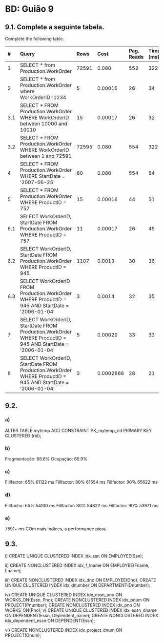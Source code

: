 # BD: Guião 9


## ​9.1. Complete a seguinte tabela.
Complete the following table.

| #    | Query                                                                                                      | Rows  | Cost  	| Pag. Reads | Time (ms) | Index used | Index Op.            | Discussion |
| :--- | :--------------------------------------------------------------------------------------------------------- | :---- | :---- 	| :--------- | :-------- | :--------- | :------------------- | :--------- |
| 1    | SELECT * from Production.WorkOrder                                                                         | 72591 |   0.080 	| 552        | 322       | ...        | Clustered Index Scan |            |
| 2    | SELECT * from Production.WorkOrder where WorkOrderID=1234                                                  | 5     |  0.00015	| 26         | 34        | ...        | Clustered Index Seek |            |
| 3.1  | SELECT * FROM Production.WorkOrder WHERE WorkOrderID between 10000 and 10010                               | 15    |  0.00017	| 26         | 32        | ...        | Clustered Index Seek |            |
| 3.2  | SELECT * FROM Production.WorkOrder WHERE WorkOrderID between 1 and 72591                                   | 72595 |   0.080	| 554        | 322       | ...        | Clustered Index Seek |            |
| 4    | SELECT * FROM Production.WorkOrder WHERE StartDate = '2007-06-25'                                          | 60    |   0.080	| 554        | 54        | ...        | Clustered Index Scan |            |
| 5    | SELECT * FROM Production.WorkOrder WHERE ProductID = 757                                                   | 15    |0.00016	| 44         | 51        | ...        | Key Lookup           |            |
| 6.1  | SELECT WorkOrderID, StartDate FROM Production.WorkOrder WHERE ProductID = 757                              | 11    | 0.00017	| 26         | 45        | ProductID(startDate)  |NonClustered Index Seek|          |
| 6.2  | SELECT WorkOrderID, StartDate FROM Production.WorkOrder WHERE ProductID = 945                              | 1107  |0.0013		| 30         | 36        | ProductID(startDate)  |NonClustered Index Seek|           |
| 6.3  | SELECT WorkOrderID FROM Production.WorkOrder WHERE ProductID = 945 AND StartDate = '2006-01-04'            | 3     |0.0014 	| 32         | 35        | ProductID(startDate)  |NonClustered Index Seek|           |
| 7    | SELECT WorkOrderID, StartDate FROM Production.WorkOrder WHERE ProductID = 945 AND StartDate = '2006-01-04' | 5     |0.00029  	| 33         | 33        | ProductID and startDate|NonClustered Index Seek|          |
| 8    | SELECT WorkOrderID, StartDate FROM Production.WorkOrder WHERE ProductID = 945 AND StartDate = '2006-01-04' | 3	    |0.0002868  | 28         | 21        | ProductID and startDate|NonClustered Index Seek|			 |

## ​9.2.

### a)

ALTER TABLE mytemp
ADD CONSTRAINT PK_mytemp_rid
PRIMARY KEY CLUSTERED (rid);


### b)

Fragmentação: 98.8%
Ocupação: 69.9%

### c)


Fillfactor: 65%
61122 ms
Fillfactor: 80%
61554 ms
Fillfactor: 90%
65622 ms

### d)

Fillfactor: 65%
54100 ms
Fillfactor: 80%
54822 ms
Fillfactor: 90%
53971 ms


### e)

7591+ ms
COm mais indices, a performance piora.

## ​9.3.
i) 
CREATE UNIQUE CLUSTERED INDEX idx_ssn ON EMPLOYEE(Ssn);

ii) 
CREATE NONCLUSTERED INDEX idx_f_lname ON EMPLOYEE(Fname, Lname);

iii) 
CREATE NONCLUSTERED INDEX idx_dno ON EMPLOYEE(Dno);
CREATE UNIQUE CLUSTERED INDEX idx_dnumber ON DEPARTMENT(Dnumber);

iv)
CREATE UNIQUE CLUSTERED INDEX idx_essn_pno ON WORKS_ON(Essn, Pno);
CREATE NONCLUSTERED INDEX idx_pnum ON PROJECT(Pnumber);
CREATE NONCLUSTERED INDEX idx_pno ON WORKS_ON(Pno);
v)
CREATE UNIQUE CLUSTERED INDEX idx_essn_dname ON DEPENDENT(Essn, Dependent_name); 
CREATE NONCLUSTERED INDEX idx_dependent_essn ON DEPENDENT(Essn);                 

vi)
CREATE NONCLUSTERED INDEX idx_project_dnum ON PROJECT(Dnum);